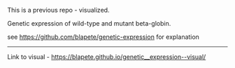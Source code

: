 This is a previous repo - visualized.

Genetic expression of wild-type and mutant beta-globin.

see https://github.com/blapete/genetic-expression for explanation

<hr>

Link to visual - https://blapete.github.io/genetic__expression--visual/
